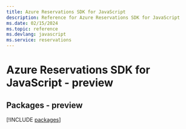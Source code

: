 ```yaml
---
title: Azure Reservations SDK for JavaScript
description: Reference for Azure Reservations SDK for JavaScript
ms.date: 02/15/2024
ms.topic: reference
ms.devlang: javascript
ms.service: reservations
---
```

# Azure Reservations SDK for JavaScript - preview
## Packages - preview
[!INCLUDE [packages](reservations-index.md)]